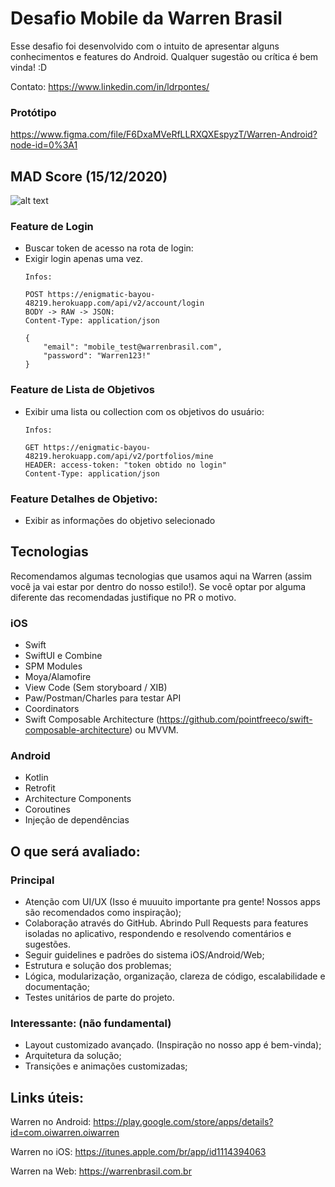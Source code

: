 # Desafio Mobile da Warren Brasil

Esse desafio foi desenvolvido com o intuito de apresentar alguns conhecimentos e features do Android. Qualquer sugestão ou crítica é bem vinda! :D

Contato:
https://www.linkedin.com/in/ldrpontes/

### Protótipo

https://www.figma.com/file/F6DxaMVeRfLLRXQXEspyzT/Warren-Android?node-id=0%3A1

## MAD Score (15/12/2020)

![alt text](https://i.imgur.com/PxqJ95n.png)


### Feature de Login
* Buscar token de acesso na rota de login:
* Exigir login apenas uma vez.     
  ```
  Infos:
  
  POST https://enigmatic-bayou-48219.herokuapp.com/api/v2/account/login
  BODY -> RAW -> JSON: 
  Content-Type: application/json
  
  {
      "email": "mobile_test@warrenbrasil.com",
      "password": "Warren123!"
  }
  ```

### Feature de Lista de Objetivos
* Exibir uma lista ou collection com os objetivos do usuário: 
  ```
  Infos:

  GET https://enigmatic-bayou-48219.herokuapp.com/api/v2/portfolios/mine
  HEADER: access-token: "token obtido no login"
  Content-Type: application/json
  ```

### Feature Detalhes de Objetivo:
* Exibir as informações do objetivo selecionado

## Tecnologias
Recomendamos algumas tecnologias que usamos aqui na Warren (assim você ja vai estar por dentro do nosso estilo!). Se você optar por alguma diferente das recomendadas justifique no PR o motivo.

### iOS
* Swift
* SwiftUI e Combine
* SPM Modules
* Moya/Alamofire
* View Code (Sem storyboard / XIB)
* Paw/Postman/Charles para testar API
* Coordinators
* Swift Composable Architecture (https://github.com/pointfreeco/swift-composable-architecture) ou MVVM.

### Android
* Kotlin
* Retrofit
* Architecture Components
* Coroutines
* Injeção de dependências

## O que será avaliado:

### Principal
* Atenção com UI/UX (Isso é muuuito importante pra gente! Nossos apps são recomendados como inspiração);
* Colaboração através do GitHub. Abrindo Pull Requests para features isoladas no aplicativo, respondendo e resolvendo comentários e sugestões.
* Seguir guidelines e padrões do sistema iOS/Android/Web;
* Estrutura e solução dos problemas;
* Lógica, modularização, organização, clareza de código, escalabilidade e documentação;
* Testes unitários de parte do projeto.

### Interessante: (não fundamental)
* Layout customizado avançado. (Inspiração no nosso app é bem-vinda);
* Arquitetura da solução;
* Transições e animações customizadas;

## Links úteis:

Warren no Android:
https://play.google.com/store/apps/details?id=com.oiwarren.oiwarren

Warren no iOS:
https://itunes.apple.com/br/app/id1114394063

Warren na Web:
https://warrenbrasil.com.br
